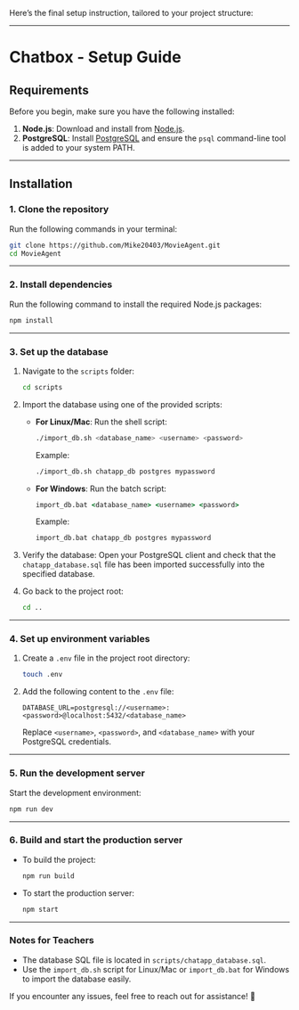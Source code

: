 Here’s the final setup instruction, tailored to your project structure:

---

# Chatbox - Setup Guide

## Requirements

Before you begin, make sure you have the following installed:

1. **Node.js**: Download and install from [Node.js](https://nodejs.org/).
2. **PostgreSQL**: Install [PostgreSQL](https://www.postgresql.org/) and ensure the `psql` command-line tool is added to your system PATH.

---

## Installation

### 1. Clone the repository
Run the following commands in your terminal:
```bash
git clone https://github.com/Mike20403/MovieAgent.git
cd MovieAgent
```

---

### 2. Install dependencies
Run the following command to install the required Node.js packages:
```bash
npm install
```

---

### 3. Set up the database

1. Navigate to the `scripts` folder:
   ```bash
   cd scripts
   ```

2. Import the database using one of the provided scripts:

   - **For Linux/Mac**:
     Run the shell script:
     ```bash
     ./import_db.sh <database_name> <username> <password>
     ```
     Example:
     ```bash
     ./import_db.sh chatapp_db postgres mypassword
     ```

   - **For Windows**:
     Run the batch script:
     ```cmd
     import_db.bat <database_name> <username> <password>
     ```
     Example:
     ```cmd
     import_db.bat chatapp_db postgres mypassword
     ```

3. Verify the database:
   Open your PostgreSQL client and check that the `chatapp_database.sql` file has been imported successfully into the specified database.

4. Go back to the project root:
   ```bash
   cd ..
   ```

---

### 4. Set up environment variables
1. Create a `.env` file in the project root directory:
   ```bash
   touch .env
   ```

2. Add the following content to the `.env` file:
   ```plaintext
   DATABASE_URL=postgresql://<username>:<password>@localhost:5432/<database_name>
   ```
   Replace `<username>`, `<password>`, and `<database_name>` with your PostgreSQL credentials.

---

### 5. Run the development server
Start the development environment:
```bash
npm run dev
```

---

### 6. Build and start the production server
- To build the project:
  ```bash
  npm run build
  ```
- To start the production server:
  ```bash
  npm start
  ```

---

### Notes for Teachers

- The database SQL file is located in `scripts/chatapp_database.sql`.
- Use the `import_db.sh` script for Linux/Mac or `import_db.bat` for Windows to import the database easily.

If you encounter any issues, feel free to reach out for assistance! 🎉
